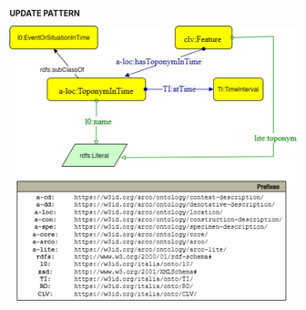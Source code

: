 **UPDATE PATTERN**


![ToponymInTime pattern graph](https://github.com/ICCD-MiBACT/ArCo/blob/DEV-1.3.0/ArCo-release/test/2.0/ToponymInTime/ToponymInTime-Pattern.drawio.png?raw=true)
